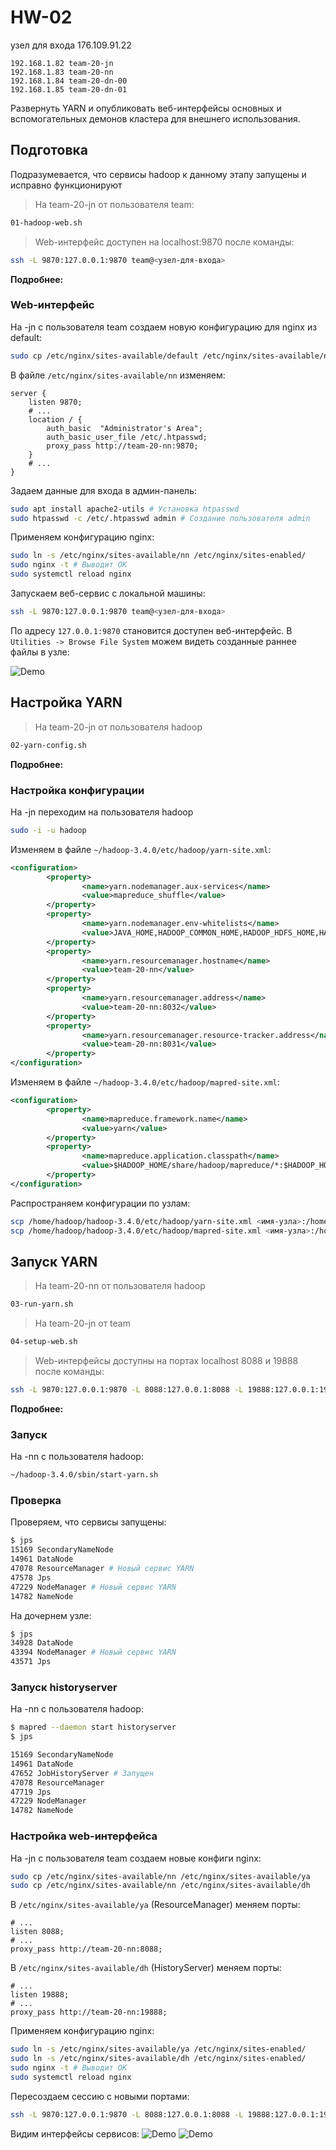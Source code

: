 # HW-02

узел для входа 176.109.91.22

```
192.168.1.82 team-20-jn
192.168.1.83 team-20-nn
192.168.1.84 team-20-dn-00
192.168.1.85 team-20-dn-01
```

Развернуть YARN и опубликовать веб-интерфейсы основных и вспомогательных демонов кластера для внешнего использования.

## Подготовка
Подразумевается, что сервисы hadoop к данному этапу запущены и исправно функционируют

> На team-20-jn от пользователя team:
```sh
01-hadoop-web.sh
```
> Web-интерфейс доступен на localhost:9870 после команды:
```sh
ssh -L 9870:127.0.0.1:9870 team@<узел-для-входа>
```
**Подробнее:**

### Web-интерфейс
На -jn с пользователя team создаем новую конфигурацию для nginx из default:
```sh
sudo cp /etc/nginx/sites-available/default /etc/nginx/sites-available/nn
```

В файле ```/etc/nginx/sites-available/nn``` изменяем:
```nginx
server {
	listen 9870;
    # ...
    location / {
		auth_basic	"Administrator's Area";
		auth_basic_user_file /etc/.htpasswd;
		proxy_pass http://team-20-nn:9870;
	}
    # ...
}
```

Задаем данные для входа в админ-панель:
```sh
sudo apt install apache2-utils # Установка htpasswd
sudo htpasswd -c /etc/.htpasswd admin # Создание пользователя admin
```

Применяем конфигурацию nginx:
```sh
sudo ln -s /etc/nginx/sites-available/nn /etc/nginx/sites-enabled/
sudo nginx -t # Выводит OK
sudo systemctl reload nginx
```

Запускаем веб-сервис с локальной машины:
```sh
ssh -L 9870:127.0.0.1:9870 team@<узел-для-входа>
```

По адресу ```127.0.0.1:9870``` становится доступен веб-интерфейс. В ```Utilities -> Browse File System``` можем видеть созданные раннее файлы в узле:

![Demo](./img/web-demo.png)

## Настройка YARN

> На team-20-jn от пользователя hadoop
```sh
02-yarn-config.sh
```
**Подробнее:**

### Настройка конфигурации
На -jn переходим на пользователя hadoop
```sh
sudo -i -u hadoop
```

Изменяем в файле ```~/hadoop-3.4.0/etc/hadoop/yarn-site.xml```:
```xml
<configuration>
        <property>
                <name>yarn.nodemanager.aux-services</name>
                <value>mapreduce_shuffle</value>
        </property>
        <property>
                <name>yarn.nodemanager.env-whitelists</name>
                <value>JAVA_HOME,HADOOP_COMMON_HOME,HADOOP_HDFS_HOME,HADOOP_CONF_DIR,CLASSPATH_PREPEND_DISTCACHE,HADOOP_YARN_HOME,HADOOP_HOME,PATH,LANG,TZ,HADOOP_MAPRED_HOME</value>
        </property>
        <property>
                <name>yarn.resourcemanager.hostname</name>
                <value>team-20-nn</value>
        </property>
        <property>
                <name>yarn.resourcemanager.address</name>
                <value>team-20-nn:8032</value>
        </property>
        <property>
                <name>yarn.resourcemanager.resource-tracker.address</name>
                <value>team-20-nn:8031</value>
        </property>
</configuration>
```

Изменяем в файле ```~/hadoop-3.4.0/etc/hadoop/mapred-site.xml```:
```xml
<configuration>
        <property>
                <name>mapreduce.framework.name</name>
                <value>yarn</value>
        </property>
        <property>
                <name>mapreduce.application.classpath</name>
                <value>$HADOOP_HOME/share/hadoop/mapreduce/*:$HADOOP_HOME/share/hadoop/mapreduce/lib/*</value>
        </property>
</configuration>
```

Распространяем конфигурации по узлам:
```sh
scp /home/hadoop/hadoop-3.4.0/etc/hadoop/yarn-site.xml <имя-узла>:/home/hadoop/hadoop-3.4.0/etc/hadoop/yarn-site.xml
scp /home/hadoop/hadoop-3.4.0/etc/hadoop/mapred-site.xml <имя-узла>:/home/hadoop/hadoop-3.4.0/etc/hadoop/mapred-site.xml
```

## Запуск YARN

> На team-20-nn от пользователя hadoop
```sh
03-run-yarn.sh
```
> На team-20-jn от team
```sh
04-setup-web.sh
```
> Web-интерфейсы доступны на портах localhost 8088 и 19888 после команды:
```sh
ssh -L 9870:127.0.0.1:9870 -L 8088:127.0.0.1:8088 -L 19888:127.0.0.1:19888 team@176.109.91.22  
```
**Подробнее:**

### Запуск
На -nn c пользователя hadoop:
```sh
~/hadoop-3.4.0/sbin/start-yarn.sh
```

### Проверка
Проверяем, что сервисы запущены:
```sh
$ jps
15169 SecondaryNameNode
14961 DataNode
47078 ResourceManager # Новый сервис YARN
47578 Jps
47229 NodeManager # Новый сервис YARN
14782 NameNode
```

На дочернем узле:

```sh
$ jps
34928 DataNode
43394 NodeManager # Новый сервис YARN
43571 Jps
```

### Запуск historyserver
На -nn c пользователя hadoop:
```sh
$ mapred --daemon start historyserver
$ jps

15169 SecondaryNameNode
14961 DataNode
47652 JobHistoryServer # Запущен
47078 ResourceManager
47719 Jps
47229 NodeManager
14782 NameNode
```

### Настройка web-интерфейса
На -jn c пользователя team создаем новые конфиги nginx:
```sh
sudo cp /etc/nginx/sites-available/nn /etc/nginx/sites-available/ya
sudo cp /etc/nginx/sites-available/nn /etc/nginx/sites-available/dh
```

В ```/etc/nginx/sites-available/ya``` (ResourceManager) меняем порты:
```nginx
# ...
listen 8088;
# ...
proxy_pass http://team-20-nn:8088;
```

В ```/etc/nginx/sites-available/dh``` (HistoryServer) меняем порты:
```nginx
# ...
listen 19888;
# ...
proxy_pass http://team-20-nn:19888;
```

Применяем конфигурацию nginx:
```sh
sudo ln -s /etc/nginx/sites-available/ya /etc/nginx/sites-enabled/
sudo ln -s /etc/nginx/sites-available/dh /etc/nginx/sites-enabled/
sudo nginx -t # Выводит OK
sudo systemctl reload nginx
```

Пересоздаем сессию с новыми портами:
```sh
ssh -L 9870:127.0.0.1:9870 -L 8088:127.0.0.1:8088 -L 19888:127.0.0.1:19888 team@176.109.91.22  
```

Видим интерфейсы сервисов:
![Demo](./img/ya-demo.png)
![Demo](./img/dh-demo.png)